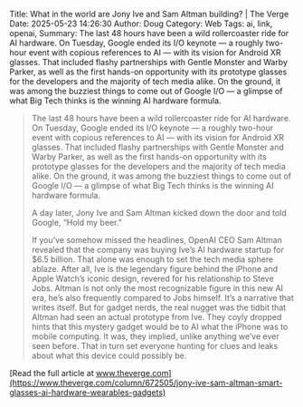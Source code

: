 Title: What in the world are Jony Ive and Sam Altman building? | The Verge
Date: 2025-05-23 14:26:30
Author: Doug
Category: Web
Tags: ai, link, openai, 
Summary: The last 48 hours have been a wild rollercoaster ride for AI hardware. On Tuesday, Google ended its I/O keynote — a roughly two-hour event with copious references to AI — with its vision for Android XR glasses. That included flashy partnerships with Gentle Monster and Warby Parker, as well as the first hands-on opportunity with its prototype glasses for the developers and the majority of tech media alike. On the ground, it was among the buzziest things to come out of Google I/O — a glimpse of what Big Tech thinks is the winning AI hardware formula.

> The last 48 hours have been a wild rollercoaster ride for AI hardware. On Tuesday, Google ended its I/O keynote — a roughly two-hour event with copious references to AI — with its vision for Android XR glasses. That included flashy partnerships with Gentle Monster and Warby Parker, as well as the first hands-on opportunity with its prototype glasses for the developers and the majority of tech media alike. On the ground, it was among the buzziest things to come out of Google I/O — a glimpse of what Big Tech thinks is the winning AI hardware formula.
> 
> A day later, Jony Ive and Sam Altman kicked down the door and told Google, “Hold my beer.”
> 
> If you’ve somehow missed the headlines, OpenAI CEO Sam Altman revealed that the company was buying Ive’s AI hardware startup for $6.5 billion. That alone was enough to set the tech media sphere ablaze. After all, Ive is the legendary figure behind the iPhone and Apple Watch’s iconic design, revered for his relationship to Steve Jobs. Altman is not only the most recognizable figure in this new AI era, he’s also frequently compared to Jobs himself. It’s a narrative that writes itself. But for gadget nerds, the real nugget was the tidbit that Altman had seen an actual prototype from Ive. They coyly dropped hints that this mystery gadget would be to AI what the iPhone was to mobile computing. It was, they implied, unlike anything we’ve ever seen before. That in turn set everyone hunting for clues and leaks about what this device could possibly be.

[Read the full article at www.theverge.com](https://www.theverge.com/column/672505/jony-ive-sam-altman-smart-glasses-ai-hardware-wearables-gadgets)
